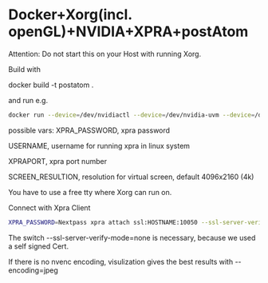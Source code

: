 # Docker+Xorg(incl. openGL)+NVIDIA+XPRA+postAtom

Attention: Do not start this on your Host with running Xorg. 

Build with 

docker build -t postatom .

and run e.g.
```sh
docker run --device=/dev/nvidiactl --device=/dev/nvidia-uvm --device=/dev/nvidia7 --device=/dev/tty60 -p 10050:10050 -e XPRA_PASSWORD=Nextpass -e USERNAME=testing -h postatom-docker postatom
```
possible vars:
XPRA_PASSWORD, xpra password

USERNAME, username for running xpra in linux system

XPRAPORT, xpra port number

SCREEN_RESULTION, resolution for virtual screen, default 4096x2160 (4k)

You have to use a free tty where Xorg can run on. 

Connect with Xpra Client 

```sh
XPRA_PASSWORD=Nextpass xpra attach ssl:HOSTNAME:10050 --ssl-server-verify-mode=none
```
The switch --ssl-server-verify-mode=none is necessary, because we used a self signed Cert.

If there is no nvenc encoding, visulization gives the best results with --encoding=jpeg
